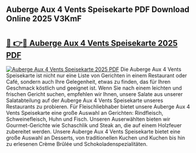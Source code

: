 ## Auberge Aux 4 Vents Speisekarte PDF Download Online 2025 V3KmF

# <h2><a href="http://gc7bln.nevu.top/?p=Auberge+Aux+4+Vents+Speisekarte">🔗 👉🔴 Auberge Aux 4 Vents Speisekarte 2025 PDF</a></h2>

[![Auberge Aux 4 Vents Speisekarte 2025 PDF](https://i.imgur.com/dBaPXMq.png)](http://gc7bln.nevu.top/?p=Auberge+Aux+4+Vents+Speisekarte)
Die Auberge Aux 4 Vents Speisekarte ist nicht nur eine Liste von Gerichten in einem Restaurant oder Café, sondern auch Ihre Gelegenheit, etwas zu finden, das für Ihren Geschmack köstlich und geeignet ist. Wenn Sie nach einem leichten und frischen Gericht suchen, empfehlen wir Ihnen, unsere Salate aus unserer Salatabteilung auf der Auberge Aux 4 Vents Speisekarte unseres Restaurants zu probieren. Für Fleischliebhaber bietet unsere Auberge Aux 4 Vents Speisekarte eine große Auswahl an Gerichten: Rindfleisch, Schweinefleisch, Huhn und Fisch. Unseren Auserwählten bieten wir Gourmet-Gerichte wie Schaschlik und Steak an, die auf einem Holzfeuer zubereitet werden. Unsere Auberge Aux 4 Vents Speisekarte bietet eine große Auswahl an Desserts, von traditionellen Kuchen und Kuchen bis hin zu erlesenen Crème Brûlée und Schokoladenspezialitäten.

